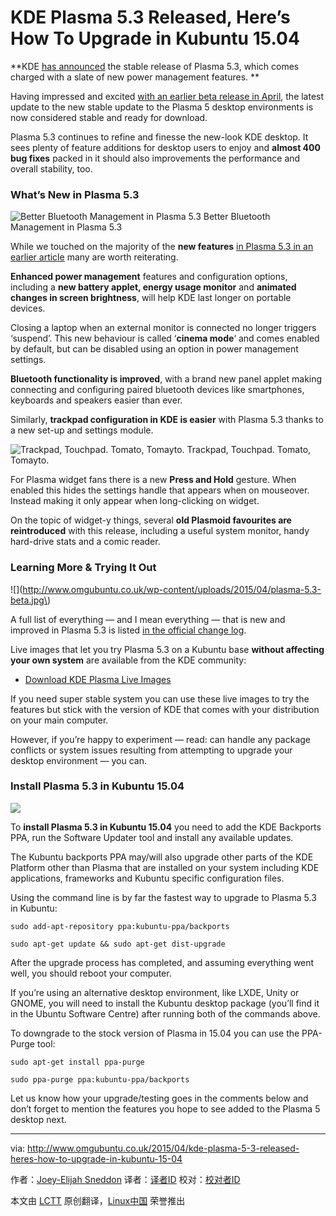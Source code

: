 KDE Plasma 5.3 Released, Here’s How To Upgrade in Kubuntu 15.04
================================================================================
**KDE [has announced][1] the stable release of Plasma 5.3, which comes charged with a slate of new power management features. **

Having impressed and excited [with an earlier beta release in April][2], the latest update to the new stable update to the Plasma 5 desktop environments is now considered stable and ready for download.

Plasma 5.3 continues to refine and finesse the new-look KDE desktop. It sees plenty of feature additions for desktop users to enjoy and **almost 400 bug fixes** packed in it should also improvements the performance and overall stability, too.

### What’s New in Plasma 5.3 ###

![Better Bluetooth Management in Plasma 5.3](http://www.omgubuntu.co.uk/wp-content/uploads/2015/04/bluetooth-applet-in-kde.jpg)
Better Bluetooth Management in Plasma 5.3

While we touched on the majority of the **new features** [in Plasma 5.3 in an earlier article][3] many are worth reiterating.

**Enhanced power management** features and configuration options, including a **new battery applet, energy usage monitor** and **animated changes in screen brightness**, will help KDE last longer on portable devices.

Closing a laptop when an external monitor is connected no longer triggers ‘suspend’. This new behaviour is called ‘**cinema mode**‘ and comes enabled by default, but can be disabled using an option in power management settings.

**Bluetooth functionality is improved**, with a brand new panel applet making connecting and configuring paired bluetooth devices like smartphones, keyboards and speakers easier than ever.

Similarly, **trackpad configuration in KDE is easier** with Plasma 5.3 thanks to a new set-up and settings module.

![Trackpad, Touchpad. Tomato, Tomayto.](http://www.omgubuntu.co.uk/wp-content/uploads/2015/04/touchpad-kde.jpg)
Trackpad, Touchpad. Tomato, Tomayto.

For Plasma widget fans there is a new **Press and Hold** gesture. When enabled this hides the settings handle that appears when on mouseover. Instead making it only appear when long-clicking on widget.

On the topic of widget-y things, several **old Plasmoid favourites are reintroduced** with this release, including a useful system monitor, handy hard-drive stats and a comic reader.

### Learning More & Trying It Out ###

![](http://www.omgubuntu.co.uk/wp-content/uploads/2015/04/plasma-5.3-beta.jpg\)

A full list of everything — and I mean everything — that is new and improved in Plasma 5.3 is listed [in the official change log][4]. 

Live images that let you try Plasma 5.3 on a Kubuntu base **without affecting your own system** are available from the KDE community:

- [Download KDE Plasma Live Images][5]

If you need super stable system you can use these live images to try the features but stick with the version of KDE that comes with your distribution on your main computer.

However, if you’re happy to experiment — read: can handle any package conflicts or system issues resulting from attempting to upgrade your desktop environment — you can.

### Install Plasma 5.3 in Kubuntu 15.04 ###

![](http://www.omgubuntu.co.uk/wp-content/uploads/2012/02/logo-kubuntu.png)

To **install Plasma 5.3 in Kubuntu 15.04** you need to add the KDE Backports PPA, run the Software Updater tool and install any available updates.

The Kubuntu backports PPA may/will also upgrade other parts of the KDE Platform other than Plasma that are installed on your system including KDE applications, frameworks and Kubuntu specific configuration files.

Using the command line is by far the fastest way to upgrade to Plasma 5.3 in Kubuntu:

    sudo add-apt-repository ppa:kubuntu-ppa/backports
    
    sudo apt-get update && sudo apt-get dist-upgrade

After the upgrade process has completed, and assuming everything went well, you should reboot your computer.

If you’re using an alternative desktop environment, like LXDE, Unity or GNOME, you will need to install the Kubuntu desktop package (you’ll find it in the Ubuntu Software Centre) after running both of the commands above.

To downgrade to the stock version of Plasma in 15.04 you can use the PPA-Purge tool:

    sudo apt-get install ppa-purge
    
    sudo ppa-purge ppa:kubuntu-ppa/backports

Let us know how your upgrade/testing goes in the comments below and don’t forget to mention the features you hope to see added to the Plasma 5 desktop next.

--------------------------------------------------------------------------------

via: http://www.omgubuntu.co.uk/2015/04/kde-plasma-5-3-released-heres-how-to-upgrade-in-kubuntu-15-04

作者：[Joey-Elijah Sneddon][a]
译者：[译者ID](https://github.com/译者ID)
校对：[校对者ID](https://github.com/校对者ID)

本文由 [LCTT](https://github.com/LCTT/TranslateProject) 原创翻译，[Linux中国](http://linux.cn/) 荣誉推出

[a]:https://plus.google.com/117485690627814051450/?rel=author
[1]:https://www.kde.org/announcements/plasma-5.3.0.php
[2]:http://www.omgubuntu.co.uk/2015/04/beta-plasma-5-3-features
[3]:http://www.omgubuntu.co.uk/2015/04/beta-plasma-5-3-features
[4]:https://www.kde.org/announcements/plasma-5.2.2-5.3.0-changelog.php
[5]:https://community.kde.org/Plasma/Live_Images